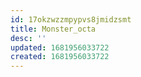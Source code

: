 ```yaml
---
id: 17okzwzzmpypvs8jmidzsmt
title: Monster_octa
desc: ''
updated: 1681956033722
created: 1681956033722
---
```

